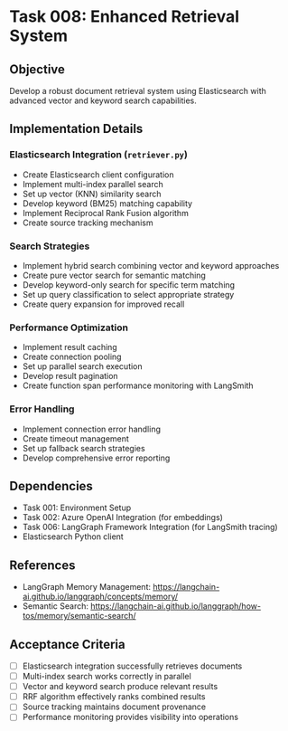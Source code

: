 # Task 008: Enhanced Retrieval System

## Objective
Develop a robust document retrieval system using Elasticsearch with advanced vector and keyword search capabilities.

## Implementation Details

### Elasticsearch Integration (`retriever.py`)
- Create Elasticsearch client configuration
- Implement multi-index parallel search
- Set up vector (KNN) similarity search
- Develop keyword (BM25) matching capability
- Implement Reciprocal Rank Fusion algorithm
- Create source tracking mechanism

### Search Strategies
- Implement hybrid search combining vector and keyword approaches
- Create pure vector search for semantic matching
- Develop keyword-only search for specific term matching
- Set up query classification to select appropriate strategy
- Create query expansion for improved recall

### Performance Optimization
- Implement result caching
- Create connection pooling
- Set up parallel search execution
- Develop result pagination
- Create function span performance monitoring with LangSmith

### Error Handling
- Implement connection error handling
- Create timeout management
- Set up fallback search strategies
- Develop comprehensive error reporting

## Dependencies
- Task 001: Environment Setup
- Task 002: Azure OpenAI Integration (for embeddings)
- Task 006: LangGraph Framework Integration (for LangSmith tracing)
- Elasticsearch Python client

## References
- LangGraph Memory Management: https://langchain-ai.github.io/langgraph/concepts/memory/
- Semantic Search: https://langchain-ai.github.io/langgraph/how-tos/memory/semantic-search/

## Acceptance Criteria
- [ ] Elasticsearch integration successfully retrieves documents
- [ ] Multi-index search works correctly in parallel
- [ ] Vector and keyword search produce relevant results
- [ ] RRF algorithm effectively ranks combined results
- [ ] Source tracking maintains document provenance
- [ ] Performance monitoring provides visibility into operations